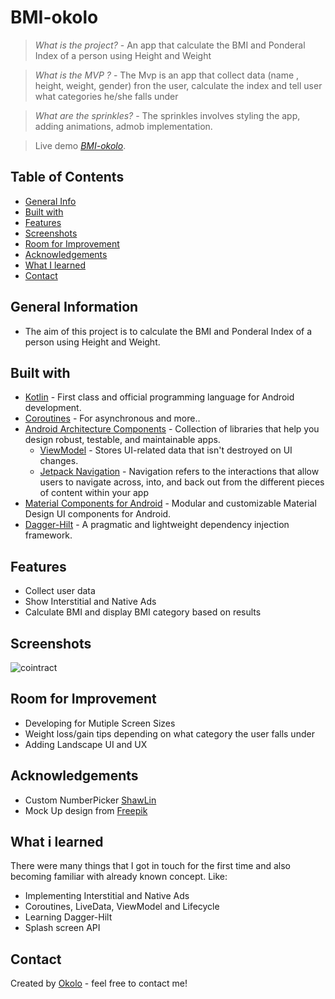 # BMI-okolo
> _What is the project?_ - An app that calculate the BMI and Ponderal Index of a person using Height and Weight

> _What is the MVP ?_ - The Mvp is an app that collect data (name , height, weight, gender) fron the user, calculate the index and tell user what categories he/she falls under

> _What are the sprinkles?_ - The sprinkles involves styling the app, adding animations, admob implementation.

> Live demo [_BMI-okolo_](). 

## Table of Contents
* [General Info](#general-information)
* [Built with](#built-with)
* [Features](#features)
* [Screenshots](#screenshots)
* [Room for Improvement](#room-for-improvement)
* [Acknowledgements](#acknowledgements)
* [What I learned](#what-i-learned)
* [Contact](#contact)

## General Information
- The aim of this project is to calculate the BMI and Ponderal Index of a person using Height and Weight.

## Built with
- [Kotlin](https://kotlinlang.org/) - First class and official programming language for Android development.
- [Coroutines](https://kotlinlang.org/docs/reference/coroutines-overview.html) - For asynchronous and more..
- [Android Architecture Components](https://developer.android.com/topic/libraries/architecture) - Collection of libraries that help you design robust, testable, and maintainable apps.
  - [ViewModel](https://developer.android.com/topic/libraries/architecture/viewmodel) - Stores UI-related data that isn't destroyed on UI changes. 
  - [Jetpack Navigation](https://developer.android.com/guide/navigation) - Navigation refers to the interactions that allow users to navigate across, into, and back out from the different pieces of content within your app
- [Material Components for Android](https://github.com/material-components/material-components-android) - Modular and customizable Material Design UI components for Android.
- [Dagger-Hilt]() - A pragmatic and lightweight dependency injection framework.

## Features
- Collect user data
- Show Interstitial and Native Ads
- Calculate BMI and display BMI category based on results

## Screenshots
![cointract](https://user-images.githubusercontent.com/54189037/185761622-118bb13c-15ad-461d-adb8-5f04283ac7b2.jpg)

## Room for Improvement
- Developing for Mutiple Screen Sizes
- Weight loss/gain tips depending on what category the user falls under
- Adding Landscape UI and UX

## Acknowledgements
- Custom NumberPicker [ShawLin](https://github.com/ShawnLin013/NumberPicker)
- Mock Up design from [Freepik](https://www.freepik.com/)

## What i learned

There were many things that I got in touch for the first time and also becoming familiar with already known concept. Like:

- Implementing Interstitial and Native Ads
- Coroutines, LiveData, ViewModel and Lifecycle
- Learning Dagger-Hilt 
- Splash screen API

## Contact
Created by [Okolo](https://twitter.com/Okolo_Arthur) - feel free to contact me!


